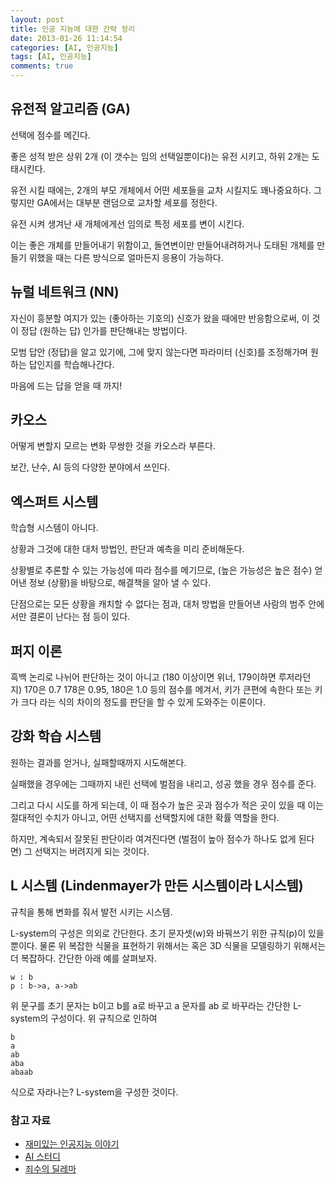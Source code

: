 ```yaml
---
layout: post
title: 인공 지능에 대한 간략 정리
date: 2013-01-26 11:14:54
categories: [AI, 인공지능]
tags: [AI, 인공지능]
comments: true
---
```


## 유전적 알고리즘 (GA)

선택에 점수를 메긴다.

좋은 성적 받은 상위 2개 (이 갯수는 임의 선택일뿐이다)는 유전 시키고, 하위 2개는 도태시킨다.

유전 시킬 때에는, 2개의 부모 개체에서 어떤 세포들을 교차 시킬지도 꽤나중요하다. 그렇지만 GA에서는 대부분 랜덤으로 교차할 세포를 정한다.

유전 시켜 생겨난 새 개체에게선 임의로 특정 세포를 변이 시킨다.

이는 좋은 개체를 만들어내기 위함이고, 돌연변이만 만들어내려하거나 도태된 개체를 만들기 위했을 때는 다른 방식으로 얼마든지 응용이 가능하다.


## 뉴럴 네트워크 (NN)

자신이 흥분할 여지가 있는 (좋아하는 기호의) 신호가 왔을 때에만 반응함으로써, 이 것이 정답 (원하는 답) 인가를 판단해내는 방법이다.

모범 답안 (정답)을 알고 있기에, 그에 맞지 않는다면 파라미터 (신호)를 조정해가며 원하는 답인지를 학습해나간다.

마음에 드는 답을 얻을 때 까지!


## 카오스

어떻게 변할지 모르는 변화 무쌍한 것을 카오스라 부른다.

보간, 난수, AI 등의 다양한 분야에서 쓰인다.


## 엑스퍼트 시스템

학습형 시스템이 아니다.

상황과 그것에 대한 대처 방법인, 판단과 예측을 미리 준비해둔다.

상황별로 추론할 수 있는 가능성에 따라 점수를 메기므로, (높은 가능성은 높은 점수) 얻어낸 정보 (상황)을 바탕으로, 해결책을 알아 낼 수 있다.

단점으로는 모든 상황을 캐치할 수 없다는 점과, 대처 방법을 만들어낸 사람의 범주 안에서만 결론이 난다는 점 등이 있다.


## 퍼지 이론

흑백 논리로 나뉘어 판단하는 것이 아니고 (180 이상이면 위너, 179이하면 루저라던지) 170은 0.7 178은 0.95, 180은 1.0 등의 점수를 메겨서, 키가 큰편에 속한다 또는 키가 크다 라는 식의 차이의 정도를 판단을 할 수 있게 도와주는 이론이다.


## 강화 학습 시스템

원하는 결과를 얻거나, 실패할때까지 시도해본다.

실패했을 경우에는 그때까지 내린 선택에 벌점을 내리고, 성공 했을 경우 점수를 준다.

그리고 다시 시도를 하게 되는데, 이 때 점수가 높은 곳과 점수가 적은 곳이 있을 때 이는 절대적인 수치가 아니고, 어떤 선택지를 선택할지에 대한 확률 역할을 한다.

하지만, 계속되서 잘못된 판단이라 여겨진다면 (벌점이 높아 점수가 하나도 없게 된다면) 그 선택지는 버려지게 되는 것이다.


## L 시스템 (Lindenmayer가 만든 시스템이라 L시스템)

규칙을 통해 변화를 줘서 발전 시키는 시스템.

L-system의 구성은 의외로 간단한다. 초기 문자셋(w)와 바꿔쓰기 위한 규칙(p)이 있을 뿐이다. 물론 위 복잡한 식물을 표현하기 위해서는 혹은 3D 식물을 모델링하기 위해서는 더 복잡하다. 간단한 아래 예를 살펴보자.

    w : b
    p : b->a, a->ab

위 문구를 초기 문자는 b이고 b를 a로 바꾸고 a 문자를 ab 로 바꾸라는 간단한 L-system의 구성이다. 위 규칙으로 인하여

    b
    a
    ab
    aba
    abaab

식으로 자라나는? L-system을 구성한 것이다.

### 참고 자료

* [재미있는 인공지능 이야기](http://kldp.org/node/126311)
* [AI 스터디](http://www.aistudy.com/)
* [죄수의 딜레마](http://ko.wikipedia.org/wiki/%EC%A3%84%EC%88%98%EC%9D%98_%EB%94%9C%EB%A0%88%EB%A7%88)